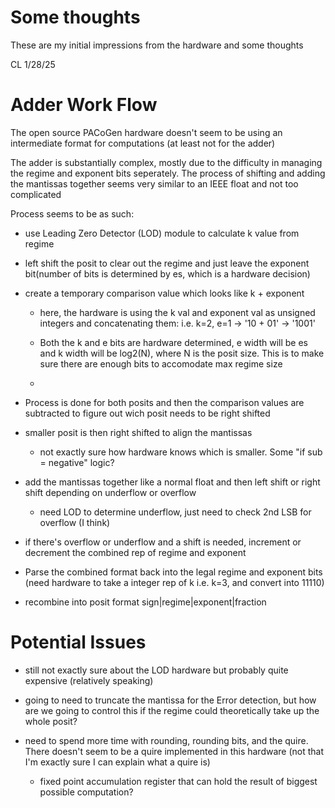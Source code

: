 # Some thoughts
These are my initial impressions from the hardware and some thoughts 

CL 1/28/25

# Adder Work Flow

The open source PACoGen hardware doesn't seem to be using an intermediate format for computations (at least not for the adder)

The adder is substantially complex, mostly due to the difficulty in managing the regime and exponent bits seperately. The process of shifting and adding the mantissas together seems very similar to an IEEE float and not too complicated

Process seems to be as such:

* use Leading Zero Detector (LOD) module to calculate k value from regime

* left shift the posit to clear out the regime and just leave the exponent bit(number of bits is determined by es, which is a hardware decision)

* create a temporary comparison value which looks like k + exponent
    * here, the hardware is using the k val and exponent val as unsigned integers and concatenating them: i.e. k=2, e=1 -> '10 + 01' -> '1001' 

    * Both the k and e bits are hardware determined, e width will be es and k width will be log2(N), where N is the posit size. This is to make sure there are enough bits to accomodate max regime size
    * 

* Process is done for both posits and then the comparison values are subtracted to figure out wich posit needs to be right shifted

* smaller posit is then right shifted to align the mantissas
    * not exactly sure how hardware knows which is smaller. Some "if sub = negative" logic?

* add the mantissas together like a normal float and then left shift or right shift depending on underflow or overflow
    * need LOD to determine underflow, just need to check 2nd LSB for overflow (I think)

* if there's overflow or underflow and a shift is needed, increment or decrement the combined rep of regime and exponent

* Parse the combined format back into the legal regime and exponent bits (need hardware to take a integer rep of k i.e. k=3, and convert into 11110)

* recombine into posit format sign|regime|exponent|fraction

# Potential Issues 

* still not exactly sure about the LOD hardware but probably quite expensive (relatively speaking)

* going to need to truncate the mantissa for the Error detection, but how are we going to control this if the regime could theoretically take up the whole posit?

* need to spend more time with rounding, rounding bits, and the quire. There doesn't seem to be a quire implemented in this hardware (not that I'm exactly sure I can explain what a quire is)
    * fixed point accumulation register that can hold the result of biggest possible computation? 
